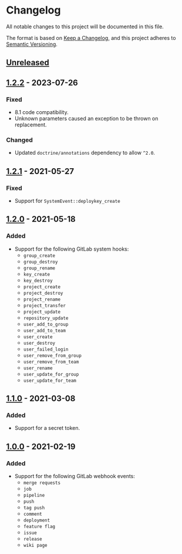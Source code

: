 # Changelog
All notable changes to this project will be documented in this file.

The format is based on [Keep a Changelog](https://keepachangelog.com/en/1.0.0/),
and this project adheres to [Semantic Versioning](https://semver.org/spec/v2.0.0.html).

## [Unreleased]

## [1.2.2] - 2023-07-26
### Fixed
- 8.1 code compatibility.
- Unknown parameters caused an exception to be thrown on replacement.

### Changed
- Updated `doctrine/annotations` dependency to allow `^2.0`.

## [1.2.1] - 2021-05-27
### Fixed
- Support for `SystemEvent::deploykey_create`

## [1.2.0] - 2021-05-18
### Added
- Support for the following GitLab system hooks:
  - `group_create`
  - `group_destroy`
  - `group_rename`
  - `key_create`
  - `key_destroy`
  - `project_create`
  - `project_destroy`
  - `project_rename`
  - `project_transfer`
  - `project_update`
  - `repository_update`
  - `user_add_to_group`
  - `user_add_to_team`
  - `user_create`
  - `user_destroy`
  - `user_failed_login`
  - `user_remove_from_group`
  - `user_remove_from_team`
  - `user_rename`
  - `user_update_for_group`
  - `user_update_for_team`

## [1.1.0] - 2021-03-08
### Added
- Support for a secret token.

## [1.0.0] - 2021-02-19
### Added
- Support for the following GitLab webhook events:
  - `merge requests`
  - `job`
  - `pipeline`
  - `push`
  - `tag push`
  - `comment`
  - `deployment`
  - `feature flag`
  - `issue`
  - `release`
  - `wiki page`

[Unreleased]: https://github.com/iwink/gitlab-webhook-bundle/compare/v1.2.2...main
[1.2.2]: https://github.com/iwink/gitlab-webhook-bundle/compare/v1.2.1...v1.2.2
[1.2.1]: https://github.com/iwink/gitlab-webhook-bundle/compare/v1.2.0...v1.2.1
[1.2.0]: https://github.com/iwink/gitlab-webhook-bundle/compare/v1.1.0...v1.2.0
[1.1.0]: https://github.com/iwink/gitlab-webhook-bundle/compare/v1.0.0...v1.1.0
[1.0.0]: https://github.com/iwink/gitlab-webhook-bundle/releases/tag/v1.0.0
